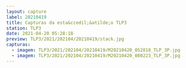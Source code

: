 ```yaml
---
layout: capture
label: 20210419
title: Capturas da esta&ccedil;&atilde;o TLP3
station: TLP3
date: 2021-04-20 05:28:18
preview: TLP3/2021/202104/20210419/stack.jpg
capturas:
  - imagem: TLP3/2021/202104/20210419/M20210420_052818_TLP_3P.jpg
  - imagem: TLP3/2021/202104/20210419/M20210420_080223_TLP_3P.jpg
---
```

